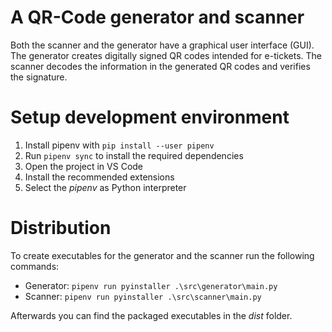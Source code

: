 # A QR-Code generator and scanner
Both the scanner and the generator have a graphical user interface (GUI).
The generator creates digitally signed QR codes intended for e-tickets.
The scanner decodes the information in the generated QR codes and verifies the signature.

# Setup development environment

1. Install pipenv with `pip install --user pipenv`
2. Run `pipenv sync` to install the required dependencies
3. Open the project in VS Code
4. Install the recommended extensions
5. Select the *pipenv* as Python interpreter

# Distribution

To create executables for the generator and the scanner run the following commands:
- Generator: `pipenv run pyinstaller .\src\generator\main.py`
- Scanner: `pipenv run pyinstaller .\src\scanner\main.py`

Afterwards you can find the packaged executables in the *dist* folder.